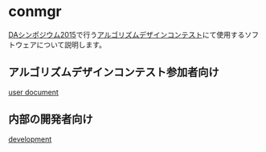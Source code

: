 # conmgr

[DAシンポジウム2015](http://www.ipsj.or.jp/kenkyukai/event/s-da2015.html)で行う[アルゴリズムデザインコンテスト](http://www.sig-sldm.org/designcontest.html)にて使用するソフトウェアについて説明します。


## アルゴリズムデザインコンテスト参加者向け

[user document](adc2015.md)

## 内部の開発者向け

[development](adc2015dev.md)
